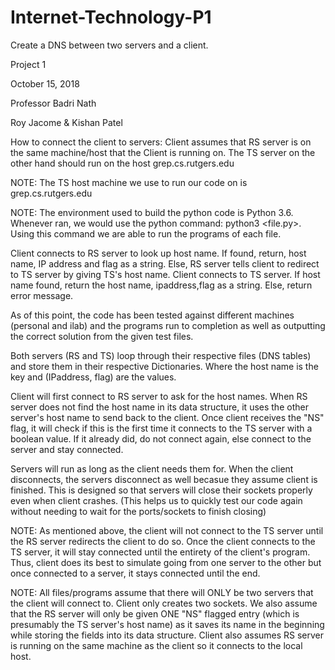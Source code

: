 # Internet-Technology-P1
Create a DNS between two servers and a client.

Project 1

October 15, 2018

Professor Badri Nath

Roy Jacome & Kishan Patel

How to connect the client to servers: Client assumes that RS server is on the same machine/host that the Client is running on. The TS server on the other hand should run on the host grep.cs.rutgers.edu

NOTE: The TS host machine we use to run our code on is grep.cs.rutgers.edu

NOTE: The environment used to build the python code is Python 3.6. Whenever ran, we would use the python command: python3 <file.py>. Using this command we are able to run the programs of each file.

Client connects to RS server to look up host name. If found, return, host name, IP address and flag as a string. Else, RS server tells client to redirect to TS server by giving TS's host name. Client connects to TS server. If host name found, return the host name, ipaddress,flag as a string. Else, return error message.

As of this point, the code has been tested against different machines (personal and ilab) and the programs run to completion as well as outputting the correct solution from the given test files.

Both servers (RS and TS) loop through their respective files (DNS tables) and store them in their respective Dictionaries. Where the host name is the key and (IPaddress, flag) are the values.

Client will first connect to RS server to ask for the host names. When RS server does not find the host name in its data structure, it uses the other server's host name to send back to the client. Once client receives the "NS" flag, it will check if this is the first time it connects to the TS server with a boolean value. If it already did, do not connect again, else connect to the server and stay connected.

Servers will run as long as the client needs them for. When the client disconnects, the servers disconnect as well becasue they assume client is finished. This is designed so that servers will close their sockets properly even when client crashes. (This helps us to quickly test our code again without needing to wait for the ports/sockets to finish closing)

NOTE: As mentioned above, the client will not connect to the TS server until the RS server redirects the client to do so. Once the client connects to the TS server, it will stay connected until the entirety of the client's program. Thus, client does its best to simulate going from one server to the other but once connected to a server, it stays connected until the end.

NOTE: All files/programs assume that there will ONLY be two servers that the client will connect to. Client only creates two sockets. We also assume that the RS server will only be given ONE "NS" flagged entry (which is presumably the TS server's host name) as it saves its name in the beginning while storing the fields into its data structure. Client also assumes RS server is running on the same machine as the client so it connects to the local host.